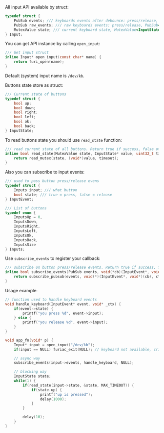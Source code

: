 All input API available by struct:

```C
typedef struct {
    PubSub events; /// keyboards events after debounce: press/release, PubSub<InputEvent>
    PubSub raw_events; /// raw keyboards events: press/release, PubSub<InputEvent>
    MutexValue state; /// current keyboard state, MutexValue<InputState>
} Input;
```

You can get API instance by calling `open_input`:

```C
/// Get input struct
inline Input* open_input(const char* name) {
    return furi_open(name);
}
```

Default (system) input name is `/dev/kb`.

Buttons state store as struct:

```C
/// Current state of buttons
typedef struct {
    bool up;
    bool down;
    bool right;
    bool left;
    bool ok;
    bool back;
} InputState;
```

To read buttons state you should use `read_state` function:

```C
/// read current state of all buttons. Return true if success, false otherwise
inline bool read_state(MutexValue state, InputState* value, uint32_t timeout) {
    return read_mutex(state, (void*)value, timeout);
}
```

Also you can subscribe to input events:

```C
/// used to pass button press/release evens
typedef struct {
    Inputs input; /// what button
    bool state; /// true = press, false = release
} InputEvent;

/// List of buttons
typedef enum {
    InputsUp = 0,
    InputsDown,
    InputsRight,
    InputsLeft,
    InputsOk,
    InputsBack,
    InputsSize
} Inputs;
```

Use `subscribe_events` to register your callback:

```C
/// subscribe on button press/release events. Return true if success, false otherwise
inline bool subscribe_events(PubSub events, void(*cb)(InputEvent*, void*), void* ctx) {
    return subscribe_pubsub(events, void(*)(InputEvent*, void*)(cb), ctx);
}
```

Usage example:

```C
// function used to handle keyboard events
void handle_keyboard(InputEvent* event, void* _ctx) {
    if(event->state) {
        printf("you press %d", event->input);
    } else {
        printf("you release %d", event->input);
    }
}

void app_fn(void* p) {
    Input* input = open_input("/dev/kb");
    if(input == NULL) furiac_exit(NULL); // keyboard not available, critical error

    // async way
    subscribe_events(input->events, handle_keyboard, NULL);

    // blocking way
    InputState state;
    while(1) {
        if(read_state(input->state, &state, MAX_TIMEOUT)) {
            if(state.up) {
                printf("up is pressed");
                delay(1000);
            }
        }

        delay(10);
    }
}
```
